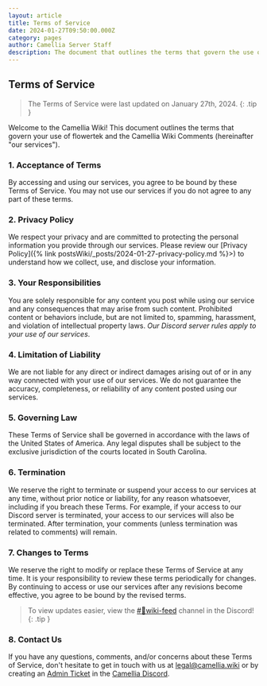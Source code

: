 ```yaml
---
layout: article
title: Terms of Service
date: 2024-01-27T09:50:00.000Z
category: pages
author: Camellia Server Staff
description: The document that outlines the terms that govern the use of our services.
---
```

## Terms of Service

> The Terms of Service were last updated on January 27th, 2024.
{: .tip }

Welcome to the Camellia Wiki! This document outlines the terms that govern your use of flowertek and the Camellia Wiki Comments (hereinafter "our services").

### 1. Acceptance of Terms

By accessing and using our services, you agree to be bound by these Terms of Service. You may not use our services if you do not agree to any part of these terms.

### 2. Privacy Policy

We respect your privacy and are committed to protecting the personal information you provide through our services. Please review our [Privacy Policy]({% link postsWiki/_posts/2024-01-27-privacy-policy.md %}>) to understand how we collect, use, and disclose your information.

### 3. Your Responsibilities

You are solely responsible for any content you post while using our service and any consequences that may arise from such content. Prohibited content or behaviors include, but are not limited to, spamming, harassment, and violation of intellectual property laws. *Our Discord server rules apply to your use of our services*.

### 4. Limitation of Liability

We are not liable for any direct or indirect damages arising out of or in any way connected with your use of our services. We do not guarantee the accuracy, completeness, or reliability of any content posted using our services.

### 5. Governing Law

These Terms of Service shall be governed in accordance with the laws of the United States of America. Any legal disputes shall be subject to the exclusive jurisdiction of the courts located in South Carolina.

### 6. Termination

We reserve the right to terminate or suspend your access to our services at any time, without prior notice or liability, for any reason whatsoever, including if you breach these Terms. For example, if your access to our Discord server is terminated, your access to our services will also be terminated. After termination, your comments (unless termination was related to comments) will remain.

### 7. Changes to Terms

We reserve the right to modify or replace these Terms of Service at any time. It is your responsibility to review these terms periodically for changes. By continuing to access or use our services after any revisions become effective, you agree to be bound by the revised terms.

> To view updates easier, view the [#🤖wiki-feed](https://discord.com/channels/435720333786480641/1174624963584610334) channel in the Discord!
{: .tip }

### 8. Contact Us

If you have any questions, comments, and/or concerns about these Terms of Service, don't hesitate to get in touch with us at <legal@camellia.wiki> or by creating an [Admin Ticket](https://discord.com/channels/435720333786480641/1037187523677524038) in the [Camellia Discord](https://discord.gg/camellia).
